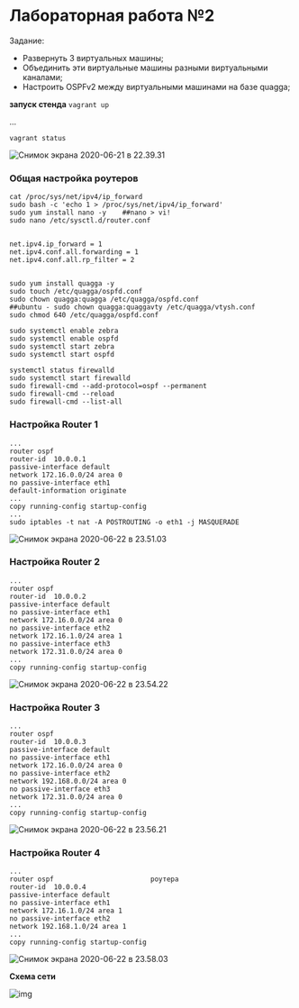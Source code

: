 # Лабораторная работа №2

Задание:

- Развернуть 3 виртуальных машины;
- Объединить эти виртуальные машины разными виртуальными каналами;
- Настроить OSPFv2 между виртуальными машинами на базе quagga;

  

**запуск стенда**
`vagrant up`

...

`vagrant status`

![Снимок экрана 2020-06-21 в 22.39.31](https://tva1.sinaimg.cn/large/007S8ZIlgy1gg0j4ftagjj30sq09278n.jpg)

### Общая настройка роутеров

```
cat /proc/sys/net/ipv4/ip_forward
sudo bash -c 'echo 1 > /proc/sys/net/ipv4/ip_forward'
sudo yum install nano -y	##nano > vi!
sudo nano /etc/sysctl.d/router.conf


net.ipv4.ip_forward = 1
net.ipv4.conf.all.forwarding = 1
net.ipv4.conf.all.rp_filter = 2


sudo yum install quagga -y
sudo touch /etc/quagga/ospfd.conf
sudo chown quagga:quagga /etc/quagga/ospfd.conf
##ubuntu - sudo chown quagga:quaggavty /etc/quagga/vtysh.conf
sudo chmod 640 /etc/quagga/ospfd.conf

sudo systemctl enable zebra
sudo systemctl enable ospfd
sudo systemctl start zebra
sudo systemctl start ospfd

systemctl status firewalld
sudo systemctl start firewalld
sudo firewall-cmd --add-protocol=ospf --permanent
sudo firewall-cmd --reload
sudo firewall-cmd --list-all
```


### Настройка Router 1

```
...
router ospf                  
router-id  10.0.0.1           
passive-interface default     
network 172.16.0.0/24 area 0  
no passive-interface eth1     
default-information originate
...
copy running-config startup-config
...
sudo iptables -t nat -A POSTROUTING -o eth1 -j MASQUERADE
```

![Снимок экрана 2020-06-22 в 23.51.03](https://tva1.sinaimg.cn/large/007S8ZIlgy1gg1qt9zg6fj30vu0osnbu.jpg)

### Настройка Router 2

```
...
router ospf                   
router-id  10.0.0.2           
passive-interface default     
no passive-interface eth1     
network 172.16.0.0/24 area 0  
no passive-interface eth2     
network 172.16.1.0/24 area 1 
no passive-interface eth3     
network 172.31.0.0/24 area 0  
...
copy running-config startup-config
```

![Снимок экрана 2020-06-22 в 23.54.22](https://tva1.sinaimg.cn/large/007S8ZIlgy1gg1qwop6mvj30u010zau6.jpg)

### Настройка Router 3

```
...
router ospf                    
router-id  10.0.0.3            
passive-interface default      
no passive-interface eth1      
network 172.16.0.0/24 area 0   
no passive-interface eth2      
network 192.168.0.0/24 area 0 
no passive-interface eth3      
network 172.31.0.0/24 area 0   
...
copy running-config startup-config 
```

![Снимок экрана 2020-06-22 в 23.56.21](https://tva1.sinaimg.cn/large/007S8ZIlgy1gg1qyps546j30vu0tck8z.jpg)

### Настройка Router 4

```
...
router ospf                        роутера
router-id  10.0.0.4                
passive-interface default          
no passive-interface eth1          
network 172.16.1.0/24 area 1       
no passive-interface eth2          
network 192.168.1.0/24 area 1      
...
copy running-config startup-config 
```

![Снимок экрана 2020-06-22 в 23.58.03](https://tva1.sinaimg.cn/large/007S8ZIlgy1gg1r0gypq8j30vu0oqk6l.jpg)

**Схема сети**

![img](https://tva1.sinaimg.cn/large/007S8ZIlgy1gg2w3i6dsoj31cr0u0gsh.jpg)
